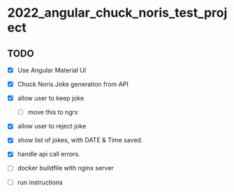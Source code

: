 # 2022_angular_chuck_noris_test_project


## TODO

- [x] Use Angular Material UI
- [x] Chuck Noris Joke generation from API
- [x] allow user to keep joke
  - [ ] move this to ngrx
- [x] allow user to reject joke
- [x] show list of jokes, with DATE & Time saved. 
- [x] handle api call errors.
- [ ] docker buildfile with nginx server
- [ ] run instructions


